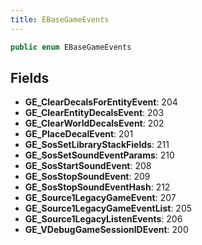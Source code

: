 ```yaml
---
title: EBaseGameEvents
---
```


```csharp
public enum EBaseGameEvents
```

## Fields

- **GE_ClearDecalsForEntityEvent**: 204
- **GE_ClearEntityDecalsEvent**: 203
- **GE_ClearWorldDecalsEvent**: 202
- **GE_PlaceDecalEvent**: 201
- **GE_SosSetLibraryStackFields**: 211
- **GE_SosSetSoundEventParams**: 210
- **GE_SosStartSoundEvent**: 208
- **GE_SosStopSoundEvent**: 209
- **GE_SosStopSoundEventHash**: 212
- **GE_Source1LegacyGameEvent**: 207
- **GE_Source1LegacyGameEventList**: 205
- **GE_Source1LegacyListenEvents**: 206
- **GE_VDebugGameSessionIDEvent**: 200

